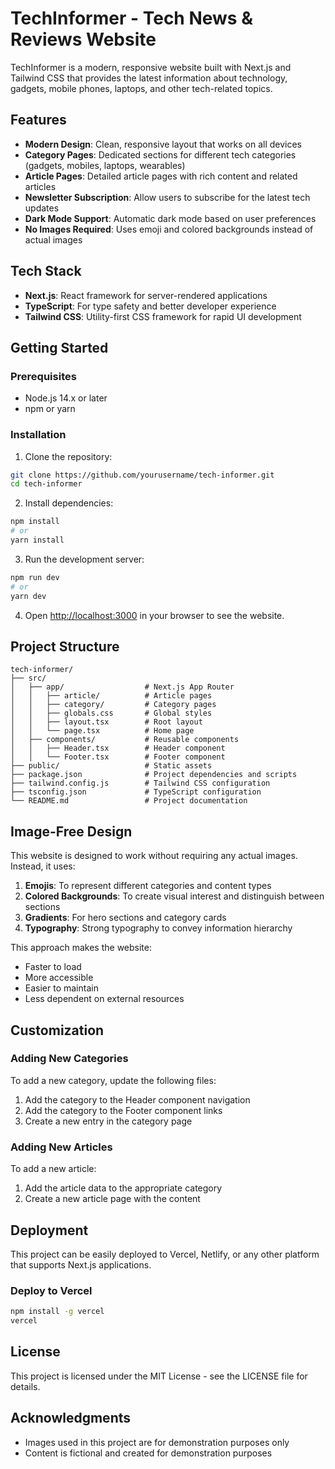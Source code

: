 # TechInformer - Tech News & Reviews Website

TechInformer is a modern, responsive website built with Next.js and Tailwind CSS that provides the latest information about technology, gadgets, mobile phones, laptops, and other tech-related topics.

## Features

- **Modern Design**: Clean, responsive layout that works on all devices
- **Category Pages**: Dedicated sections for different tech categories (gadgets, mobiles, laptops, wearables)
- **Article Pages**: Detailed article pages with rich content and related articles
- **Newsletter Subscription**: Allow users to subscribe for the latest tech updates
- **Dark Mode Support**: Automatic dark mode based on user preferences
- **No Images Required**: Uses emoji and colored backgrounds instead of actual images

## Tech Stack

- **Next.js**: React framework for server-rendered applications
- **TypeScript**: For type safety and better developer experience
- **Tailwind CSS**: Utility-first CSS framework for rapid UI development

## Getting Started

### Prerequisites

- Node.js 14.x or later
- npm or yarn

### Installation

1. Clone the repository:
```bash
git clone https://github.com/yourusername/tech-informer.git
cd tech-informer
```

2. Install dependencies:
```bash
npm install
# or
yarn install
```

3. Run the development server:
```bash
npm run dev
# or
yarn dev
```

4. Open [http://localhost:3000](http://localhost:3000) in your browser to see the website.

## Project Structure

```
tech-informer/
├── src/
│   ├── app/                  # Next.js App Router
│   │   ├── article/          # Article pages
│   │   ├── category/         # Category pages
│   │   ├── globals.css       # Global styles
│   │   ├── layout.tsx        # Root layout
│   │   └── page.tsx          # Home page
│   ├── components/           # Reusable components
│   │   ├── Header.tsx        # Header component
│   │   └── Footer.tsx        # Footer component
├── public/                   # Static assets
├── package.json              # Project dependencies and scripts
├── tailwind.config.js        # Tailwind CSS configuration
├── tsconfig.json             # TypeScript configuration
└── README.md                 # Project documentation
```

## Image-Free Design

This website is designed to work without requiring any actual images. Instead, it uses:

1. **Emojis**: To represent different categories and content types
2. **Colored Backgrounds**: To create visual interest and distinguish between sections
3. **Gradients**: For hero sections and category cards
4. **Typography**: Strong typography to convey information hierarchy

This approach makes the website:
- Faster to load
- More accessible
- Easier to maintain
- Less dependent on external resources

## Customization

### Adding New Categories

To add a new category, update the following files:
1. Add the category to the Header component navigation
2. Add the category to the Footer component links
3. Create a new entry in the category page

### Adding New Articles

To add a new article:
1. Add the article data to the appropriate category
2. Create a new article page with the content

## Deployment

This project can be easily deployed to Vercel, Netlify, or any other platform that supports Next.js applications.

### Deploy to Vercel

```bash
npm install -g vercel
vercel
```

## License

This project is licensed under the MIT License - see the LICENSE file for details.

## Acknowledgments

- Images used in this project are for demonstration purposes only
- Content is fictional and created for demonstration purposes 